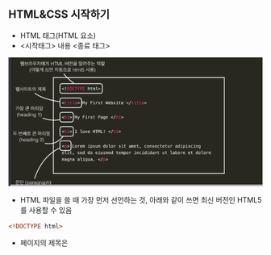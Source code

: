 ## HTML&CSS 시작하기
- HTML 태그(HTML 요소)
- <시작태그> 내용 <종료 태그>

![one](img/HTML_CSS/HTML_CSS시작하기/one.png)

- HTML 파일을 쓸 때 가장 먼저 선언하는 것, 아래와 같이 쓰면 최신 버전인 HTML5를 사용할 수 있음
```html
<!DOCTYPE html>
```

- 페이지의 제목은 <title> 태그로 씀 브라우저의 탭이나 방문 기록에 나와 있는 바로 그 제목이 들어가는 곳
```html
<title>My First Website</title>
```- <h> 태그 한 페이지에 여러 개의 머리말로 쓸 수 있는 것, 아래와 같이 중요도에 따라 크기를 서로 다르게 설정할 수 있음

```html
<h1>머리말 1</h1>
<h2>머리말 2</h2>
<h3>머리말 3</h3>
<h4>머리말 4</h4>
<h5>머리말 5</h5>
<h6>머리말 6</h6>
```

- 문단에서 사용하는 p(paragraph)태그

```html
<p>Lorem ipsum dolor sit amet, consectetur adipiscing elit, sed do eiusmod tempor incididunt ut labore et dolore magna aliqua.</p>
<p>Ut enim ad minim veniam, quis nostrud exercitation ullamco laboris nisi ut aliquip ex ea commodo consequat.</p>
<p>Duis aute irure dolor in reprehenderit in voluptate velit esse cillum dolore eu fugiat nulla pariatur. Excepteur sint occaecat cupidatat non proident, sunt in culpa qui officia deserunt mollit anim id est laborum.</p>
```

- 텍스트를 굵게 쓴다면 bold의 약자인 b태그 사용

```html
Hello <b>World</b>!
```

- 텍스트를 날려 쓰고 싶으면 italics의 약자인 i태그 사용

```html
Hello <i>World</i>!
```

- Phrase Tag → 단순히 시각적인 특징뿐 아니라 의미도 담고 있는 태그
- strong태그는 감싸고 있는 텍스트가 중요하다고 표시하는 것이 목적, 똑같이 굵게 보이지만 스크린리더 같은 것을 사용할 때 더 강조하여 쓸 수 있음

```html
Hello <strong>World</strong>!
```

- em태그는 i태그와 똑같은 시각적인 효과를 가지지만 강조하는 목적이 추가됨, emphasized의 줄임말임

```html
Hello <em>World</em>!
```

- 브라우저 사용시 다른 브라우저에서 한글이 깨지는 경우가 있음
- 그런 경우 meta charset="utf-8"을 추가해 그런 상황을 미연의 방지해야함

- CSS 스타일을 입히기 위해서 아래와 같이 style 태그 사용함

```html
<!-- 여기에 html 코드 -->

<style>
/* 여기에 CSS 코드 */
</style>
```

- 폰트 크기를 아래와 같이 표현할 수 있음

```html
<h1>Heading 1</h1>
<h2>Heading 2</h2>

<style>
h2 {
  font-size: 72px;
}
</style>
```

- 텍스트 정렬을 왼쪽, 가운데, 오른쪽으로 아래와 같이 할 수 있음

```html
<h1>Heading 1</h1>
<h2>Heading 2</h2>
<h3>Heading 3</h3>

<style>
h1 {
  text-align: left;
}

h2 {
  text-align: right;
}

h3 {
  text-align: center;
}
</style>
```

- 글에 색을 입히기 위해서 아래와 같이 color 속성을 활용함

```html
<h1>Heading 1</h1>
<h2>Heading 2</h2>
<h3>Heading 3</h3>

<style>
h1 {
  color: lime;
}

h2 {
  color: hotpink;
}

h3 {
  color: blue;
}
</style>
```

- margin 속성을 사용하여 요소 사이의 여백을 설정할 수 있음

```html
<h1>Heading 1</h1>
<h2>Heading 2</h2>
<h3>Heading 3</h3>

<style>
h1 {
  margin-bottom: 80px;
}

h3 {
  margin-left: 50px;
}
</style>
```

- 전체적인 구조로 묶기 위해서 아래와 같이 옵셔널 태그르 씀, 정리의 목적이 주요함

```html
<!DOCTYPE html>
<html>
	<head>
		<title>My First Website</title>
		<meta charset="utf-8">
		<style>
		  h1 {
		    font-size: 64px;
		    text-align: center;
		  }
		  
		  h3 {
		    margin-top: 100px;
		  } 
		  
		  p i {
		    font-size: 48px;
		  }
		</style>
	</head>
	<body>
		<h1>My First Page</h1>
		<h2>I <i>love</i> HTML</h2>
		<h3>안녕 세상!</h3>

		<p>Loerm ipsum <b>dolor</b> sit amet, consectetur adipiscing elit, sed do eiusmod <i>tempor</i> incididunt ut labore et dolore magna aliqua.</p>
	</body>
</html>
```

- 링크
- 하이퍼링크(anchor) → a태그 사용, blank를 통해서 새로운 탭에서 열릴 수 있게함

```html
<a href="https://google.com" target="_blank">구글로 가는 링크</a>
```

- 여기서 아래와 같이 index가 가장 상위 폴더에 있고 나머지는 하위 폴더에 있는 경우 아래와 같이 쓰면 됨
- 여기서 상위폴더로 갈때는 .. 을 활용함

```html
<!DOCTYPE html>
<html>
	<head>
		<title>My First Website</title>
		<meta charset="utf-8">
		<style>
		  h1 {
		    font-size: 64px;
		    text-align: center;
		  }
		  
		  h3 {
		    margin-top: 100px;
		  } 
		  
		  p i {
		    font-size: 48px;
		  }
		</style>
	</head>
	<body>
		<h1>My First Page</h1>
		<h2>I <i>love</i> HTML</h2>
		<h3>안녕 세상!</h3>

		<p>Loerm ipsum <b>dolor</b> sit amet, consectetur adipiscing elit, sed do eiusmod <i>tempor</i> incididunt ut labore et dolore magna aliqua.</p>

		<a href="folder1/page1.html">page 1</a>
		<a href="folder1/folder2/page2.html">page 2</a>
		<a href="folder1/folder2/page3.html">page 3</a>
	</body>
</html>
```

```html
<!DOCTYPE html>
<html>
	<head>
		<title>My First Website</title>
		<meta charset="utf-8">
		
	</head>
	<body>
		<h1>Page1</h1>
		<h2>페이지1</h2>

		<a href="../index.html">index</a>
		<a href="folder2/page2.html">page2</a>
	</body>
</html>
```

```html
<!DOCTYPE html>
<html>
	<head>
		<title>My First Website</title>
		<meta charset="utf-8">
		
	</head>
	<body>
		<h1>Page2</h1>
		<h2>페이지2</h2>

		<a href="../../index.html">index</a>
		<a href="../page1.html">page1</a>
		<a href="page3.html">page3</a>
	</body>
</html>
```

```html
<!DOCTYPE html>
<html>
	<head>
		<title>My First Website</title>
		<meta charset="utf-8">
		
	</head>
	<body>
		<h1>Page3</h1>
		<h2>페이지3</h2>
	</body>
</html>
```

- 이미지 태그를 사용하기 위해서는 아래와 같이 src의 소스를 찾아서 넣으면 됨, 그리고 속성을 활용해서 이미지 사이즈를 조정할 수 있음

```html
<img src="https://thumbor.forbes.com/thumbor/fit-in/416x416/filters%3Aformat%28jpg%29/https%3A%2F%2Fspecials-images.forbesimg.com%2Fimageserve%2F558c0172e4b0425fd034f8ba%2F0x0.jpg%3Ffit%3Dscale%26background%3D000000" width="673" height="300">
```

- 직접 가지고 있는 이미지는 아래와 같이 처리하면 됨
- 만일 상위 폴더에 있다면 ..을 사용함

```html
<img src="images/ice_cream.jpg">
<img src="../images/ice_cream.jpg width="300">
<img src="../../images/ice_cream.jpg" width="300">

```

- 여기서 이미지 정렬을 하기 위해서는 CSS 코드를 활용해야함, 아래와 같이 style 태그를 활용함

```html
<style>
	img {
		display: block;
		margin-left: auto;
		margin-right: auto;
	}
</style>
```

- 픽셀 : HTML에서 무언가의 크기를 기본적으로 픽셀 px 단위를 사용함, 화면을 구성하는 기본 단위임, 폰트 크기 역시도 픽셀 단위로 구성됨
- 길이를 픽셀 말고 퍼센트로 설정할 수도 있음